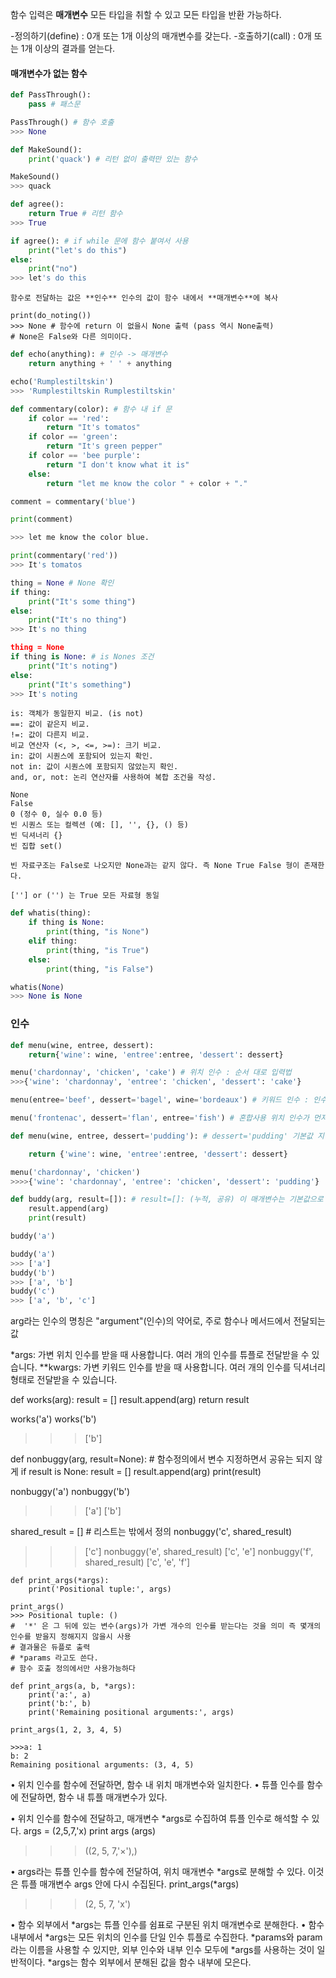 함수 입력은 **매개변수** 모든 타입을 취할 수 있고 모든 타입을 반환 가능하다.

-정의하기(define) : 0개 또는 1개 이상의 매개변수를 갖는다.
-호출하기(call) : 0개 또는 1개 이상의 결과를 얻는다.

#### 매개변수가 없는 함수

```py
def PassThrough():
    pass # 패스문 

PassThrough() # 함수 호출
>>> None
```

```py
def MakeSound():
    print('quack') # 리턴 없이 출력만 있는 함수

MakeSound()
>>> quack
```

```py
def agree(): 
    return True # 리턴 함수
>>> True

if agree(): # if while 문에 함수 붙여서 사용
    print("let's do this")
else:
    print("no")
>>> let's do this
```

```
함수로 전달하는 값은 **인수** 인수의 값이 함수 내에서 **매개변수**에 복사

print(do_noting())
>>> None # 함수에 return 이 없을시 None 출력 (pass 역시 None출력)
# None은 False와 다른 의미이다.
```

```py
def echo(anything): # 인수 -> 매개변수
    return anything + ' ' + anything

echo('Rumplestiltskin')
>>> 'Rumplestiltskin Rumplestiltskin'
```


```py
def commentary(color): # 함수 내 if 문
    if color == 'red':
        return "It's tomatos"
    if color == 'green':
        return "It's green pepper"
    if color == 'bee purple':
        return "I don't know what it is"
    else:
        return "let me know the color " + color + "."

comment = commentary('blue')

print(comment)

>>> let me know the color blue.

print(commentary('red'))
>>> It's tomatos
```

```py
thing = None # None 확인
if thing:
    print("It's some thing")
else:
    print("It's no thing")
>>> It's no thing

thing = None
if thing is None: # is Nones 조건
    print("It's noting")
else:
    print("It's something")
>>> It's noting
```


```
is: 객체가 동일한지 비교. (is not)
==: 값이 같은지 비교.
!=: 값이 다른지 비교.
비교 연산자 (<, >, <=, >=): 크기 비교.
in: 값이 시퀀스에 포함되어 있는지 확인.
not in: 값이 시퀀스에 포함되지 않았는지 확인.
and, or, not: 논리 연산자를 사용하여 복합 조건을 작성.
```
```
None
False
0 (정수 0, 실수 0.0 등)
빈 시퀀스 또는 컬렉션 (예: [], '', {}, () 등)
빈 딕셔너리 {}
빈 집합 set()

빈 자료구조는 False로 나오지만 None과는 같지 않다. 즉 None True False 형이 존재한다.

[''] or ('') 는 True 모든 자료형 동일
```


```py
def whatis(thing):
    if thing is None:
        print(thing, "is None")
    elif thing:
        print(thing, "is True")
    else:
        print(thing, "is False")

whatis(None)
>>> None is None
```

### 인수

```py
def menu(wine, entree, dessert):
    return{'wine': wine, 'entree':entree, 'dessert': dessert}

menu('chardonnay', 'chicken', 'cake') # 위치 인수 : 순서 대로 입력법
>>>{'wine': 'chardonnay', 'entree': 'chicken', 'dessert': 'cake'}
```
```py
menu(entree='beef', dessert='bagel', wine='bordeaux') # 키워드 인수 : 인수 지정
```
```py
menu('frontenac', dessert='flan', entree='fish') # 혼합사용 위치 인수가 먼저 와야함
```

```py
def menu(wine, entree, dessert='pudding'): # dessert='pudding' 기본값 지정, 함수 정의 때 계산

    return {'wine': wine, 'entree':entree, 'dessert': dessert}

menu('chardonnay', 'chicken')
>>>>{'wine': 'chardonnay', 'entree': 'chicken', 'dessert': 'pudding'}
```

```py
def buddy(arg, result=[]): # result=[]: (누적, 공유) 이 매개변수는 기본값으로 빈 리스트 ([])를 사용합니다. 중요한 점은 기본값으로 가변 객체인 리스트가 사용된다는 것입니다. 즉, result는 함수가 호출될 때마다 동일한 리스트를 참조합니다. 이는 함수 호출 간에 상태가 공유되는 원인이 됩니다.
    result.append(arg)
    print(result)

buddy('a')

buddy('a')  
>>> ['a']
buddy('b') 
>>> ['a', 'b']
buddy('c')  
>>> ['a', 'b', 'c']
```

arg라는 인수의 명칭은 "argument"(인수)의 약어로, 주로 함수나 메서드에서 전달되는 값

*args: 가변 위치 인수를 받을 때 사용합니다. 여러 개의 인수를 튜플로 전달받을 수 있습니다.
**kwargs: 가변 키워드 인수를 받을 때 사용합니다. 여러 개의 인수를 딕셔너리 형태로 전달받을 수 있습니다.


def works(arg):
    result = []
    result.append(arg)
    return result

works('a')
works('b')

>>>['b']


def nonbuggy(arg, result=None): # 함수정의에서 변수 지정하면서 공유는 되지 않게
    if result is None:
        result = []
    result.append(arg)
    print(result)

nonbuggy('a')
nonbuggy('b')

>>>['a']
['b']


shared_result = []  # 리스트는 밖에서 정의
nonbuggy('c', shared_result)  
>>> ['c']
nonbuggy('e', shared_result)
>>>  ['c', 'e']
nonbuggy('f', shared_result) 
>>> ['c', 'e', 'f']

```
def print_args(*args):
    print('Positional tuple:', args)

print_args()
>>> Positional tuple: ()
#  '*' 은 그 뒤에 있는 변수(args)가 가변 개수의 인수를 받는다는 것을 의미 즉 몇개의 인수를 받을지 정해지지 않을시 사용
# 결과물은 듀플로 출력
# *params 라고도 쓴다.
# 함수 호출 정의에서만 사용가능하다
```

```
def print_args(a, b, *args):
    print('a:', a)
    print('b:', b)
    print('Remaining positional arguments:', args)

print_args(1, 2, 3, 4, 5)

>>>a: 1
b: 2
Remaining positional arguments: (3, 4, 5)
```

• 위치 인수를 함수에 전달하면, 함수 내 위치 매개변수와 일치한다.
• 튜플 인수를 함수에 전달하면, 함수 내 튜플 매개변수가 있다.


• 위치 인수를 함수에 전달하고, 매개변수 *args로 수집하여 튜플 인수로 해석할 수 있다.
args = (2,5,7,'x)
print args (args)
>>> ((2, 5, 7,'×'),)

• args라는 튜플 인수를 함수에 전달하여, 위치 매개변수 *args로 분해할 수 있다. 이것은 튜플 매개변수 args 안에 다시 수집된다.
print_args(*args)
>>> (2, 5, 7, 'x')


• 함수 외부에서 *args는 튜플 인수를 쉼표로 구분된 위치 매개변수로 분해한다.
• 함수 내부에서 *args는 모든 위치의 인수를 단일 인수 튜플로 수집한다. *params와 param라는 이름을 사용할 수 있지만, 외부 인수와 내부 인수 모두에 *args를 사용하는 것이 일반적이다.
*args는 함수 외부에서 분해된 값을 함수 내부에 모은다.

